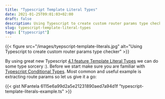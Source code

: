 ```yaml
---
title: "Typescript Template Literal Types"
date: 2021-01-25T09:01:03+02:00
draft: false
description: Using Typescript to create custom router params type checker
slug: typescript-template-literal-types
tags: ["typescript"]
---
```

{{< figure src="/images/tyepscript-template-literals.jpg" alt="Using Typescript to create custom router params type checker" >}}


By using great new Typescript [4.1 feature Template Literal Types](https://www.typescriptlang.org/docs/handbook/2/template-literal-types.html) we can do some type sorcery :).
Before we start make sure you are familiar with  [Typescript Conditional Types](https://www.typescriptlang.org/docs/handbook/2/conditional-types.html).
Most common and useful example is extracting route params so let us give it a go:

{{< gist NFantela 6115e6a99d2a5e21231890aed7a94d1f "typescript-template-literals-example.ts" >}}













